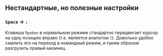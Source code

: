 ## Нестандартные, но полезные настройки

### `Space` -> `:`

Клавиша `Пробел` в нормальном режиме стандартно передвигает курсор на одну
позицию вправо (т.е. является аналогом `l`). Довольно удобно смапить его на
переход в командный режим, и таким образом разгрузить правый мизинец.

